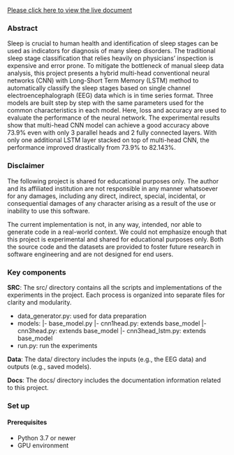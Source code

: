 [Please click here to view the live document](https://emmacyu.github.io/Sleep-stage-segmentation-CNN/)

### Abstract
Sleep is crucial to human health and identification of sleep stages can be used as indicators for diagnosis of many sleep disorders. The traditional sleep stage classification that relies heavily on physicians’ inspection is expensive and error prone. To mitigate the bottleneck of manual sleep data analysis, this project presents a hybrid multi-head conventional neural networks (CNN) with Long-Short Term Memory (LSTM) method to automatically classify the sleep stages based on single channel electroencephalograph (EEG) data which is in time series format. Three models are built step by step with the same parameters used for the common characteristics in each model. Here, loss and accuracy are used to evaluate the performance of the neural network. The experimental results show that multi-head CNN model can achieve a good accuracy above 73.9% even with only 3 parallel heads and 2 fully connected layers. With only one additional LSTM layer stacked on top of multi-head CNN, the performance improved drastically from 73.9% to 82.143%.

### Disclaimer
The following project is shared for educational purposes only. 
The author and its affiliated institution are not responsible in any manner whatsoever for any damages, 
including any direct, indirect, special, incidental, 
or consequential damages of any character arising as a result of the use or inability to use this software.

The current implementation is not, in any way, intended, nor able to generate code in a real-world context. 
We could not emphasize enough that this project is experimental and shared for educational purposes only. 
Both the source code and the datasets are provided to foster future research in software engineering and are not designed for end users.

### Key components

**SRC**: The src/ directory contains all the scripts and implementations of the experiments in the project. Each process is organized into separate files for clarity and modularity.

- data_generator.py: used for data preparation
- models:
  |- base_model.py
  |- cnn1head.py: extends base_model
  |- cnn3head.py: extends base_model
  |- cnn3head_lstm.py: extends base_model
- run.py: run the experiments

**Data**: The data/ directory includes the inputs (e.g., the EEG data) and outputs (e.g., saved models).

**Docs**: The docs/ directory includes the documentation information related to this project.

### Set up

#### Prerequisites
- Python 3.7 or newer   
- GPU environment


